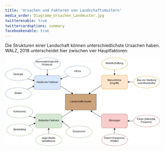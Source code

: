 ```yaml
---
title: 'Ursachen und Faktoren von Landschaftsmustern'
media_order: Diagramm_Ursachen_Landmuster.jpg
twitterenable: true
twittercardoptions: summary
facebookenable: true
---
```


Die Strukturen einer Landschaft können unterschiedlichste Ursachen haben. WALZ, 2018 unterscheidet hier zwischen vier Hauptfaktoren: 

![Diagramm_Ursachen_Landmuster](Diagramm_Ursachen_Landmuster.jpg?lightbox=800&resize=300&classes=caption "Abb. 4: Ursachen und Faktoren von Landschaftsmustern (Quelle: vgl. WALZ 2018)")


